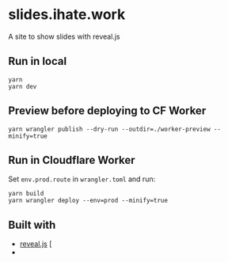 # slides.ihate.work

A site to show slides with reveal.js

## Run in local

```
yarn
yarn dev
```

## Preview before deploying to CF Worker

```
yarn wrangler publish --dry-run --outdir=./worker-preview --minify=true
```

## Run in Cloudflare Worker

Set `env.prod.route` in `wrangler.toml` and run:

```
yarn build
yarn wrangler deploy --env=prod --minify=true
```

## Built with

- [reveal.js]() [
- 
